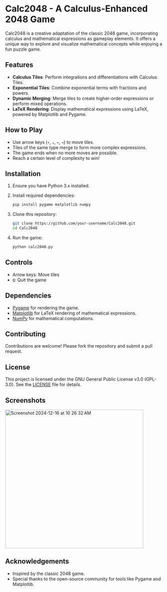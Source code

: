 # Calc2048 - A Calculus-Enhanced 2048 Game

Calc2048 is a creative adaptation of the classic 2048 game, incorporating calculus and mathematical expressions as gameplay elements. It offers a unique way to explore and visualize mathematical concepts while enjoying a fun puzzle game.

## Features
- **Calculus Tiles**: Perform integrations and differentiations with Calculus Tiles.
- **Exponential Tiles**: Combine exponential terms with fractions and powers.
- **Dynamic Merging**: Merge tiles to create higher-order expressions or perform mixed operations.
- **LaTeX Rendering**: Display mathematical expressions using LaTeX, powered by Matplotlib and Pygame.

## How to Play
- Use arrow keys (`↑`, `↓`, `←`, `→`) to move tiles.
- Tiles of the same type merge to form more complex expressions.
- The game ends when no more moves are possible.
- Reach a certain level of complexity to win!

## Installation
1. Ensure you have Python 3.x installed.

2. Install required dependencies:
   ```bash
   pip install pygame matplotlib numpy
   ```
3. Clone this repository:
   ```bash
   git clone https://github.com/your-username/Calc2048.git
   cd Calc2048
   ```
4. Run the game:
   ```bash
   python calc2048.py
   ```

## Controls
- Arrow keys: Move tiles
- `Q`: Quit the game

## Dependencies
- [Pygame](https://www.pygame.org/) for rendering the game.
- [Matplotlib](https://matplotlib.org/) for LaTeX rendering of mathematical expressions.
- [NumPy](https://numpy.org/) for mathematical computations.

## Contributing
Contributions are welcome! Please fork the repository and submit a pull request.

## License
This project is licensed under the GNU General Public License v3.0 (GPL-3.0). See the [LICENSE](LICENSE) file for details.

## Screenshots
<img width="443" alt="Screenshot 2024-12-16 at 10 26 32 AM" src="https://github.com/user-attachments/assets/d87bfbc1-8111-4778-af8a-9361f3e0576b" />

## Acknowledgements
- Inspired by the classic 2048 game.
- Special thanks to the open-source community for tools like Pygame and Matplotlib.
